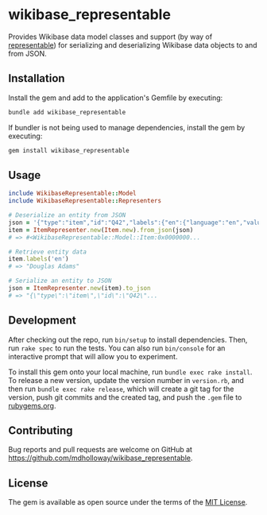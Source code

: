 # wikibase_representable

Provides Wikibase data model classes and support (by way of [representable](https://rubygems.org/gems/representable)) for serializing and deserializing Wikibase data objects to and from JSON.

## Installation
Install the gem and add to the application's Gemfile by executing:

```bash
bundle add wikibase_representable
```

If bundler is not being used to manage dependencies, install the gem by executing:

```bash
gem install wikibase_representable
```

## Usage
```ruby
include WikibaseRepresentable::Model
include WikibaseRepresentable::Representers

# Deserialize an entity from JSON
json = '{"type":"item","id":"Q42","labels":{"en":{"language":"en","value":"Douglas Adams"}}}'
item = ItemRepresenter.new(Item.new).from_json(json)
# => #<WikibaseRepresentable::Model::Item:0x0000000...

# Retrieve entity data 
item.labels('en')
# => "Douglas Adams"

# Serialize an entity to JSON
json = ItemRepresenter.new(item).to_json
# => "{\"type\":\"item\",\"id\":\"Q42\"...
```

## Development

After checking out the repo, run `bin/setup` to install dependencies. Then, run `rake spec` to run the tests. You can also run `bin/console` for an interactive prompt that will allow you to experiment.

To install this gem onto your local machine, run `bundle exec rake install`. To release a new version, update the version number in `version.rb`, and then run `bundle exec rake release`, which will create a git tag for the version, push git commits and the created tag, and push the `.gem` file to [rubygems.org](https://rubygems.org).

## Contributing

Bug reports and pull requests are welcome on GitHub at https://github.com/mdholloway/wikibase_representable.

## License

The gem is available as open source under the terms of the [MIT License](https://opensource.org/licenses/MIT).
